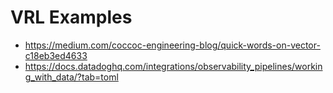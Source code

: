 # VRL Examples

- https://medium.com/coccoc-engineering-blog/quick-words-on-vector-c18eb3ed4633
- https://docs.datadoghq.com/integrations/observability_pipelines/working_with_data/?tab=toml
